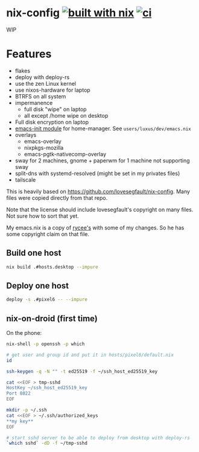 # nix-config [![built with nix](https://builtwithnix.org/badge.svg)](https://builtwithnix.org) [![ci](https://github.com/luxus/nix-config/actions/workflows/ci.yaml/badge.svg)](https://github.com/luxus/nix-config/actions/workflows/ci.yaml)

WIP

# Features
- flakes
- deploy with deploy-rs
- use the zen Linux kernel
- use nixos-hardware for laptop
- BTRFS on all system
- impermanence
  - full disk "wipe" on laptop
  - all except /home wipe on desktop
- Full disk encryption on laptop
- [emacs-init module](https://gitlab.com/rycee/nur-expressions/blob/master/hm-modules/emacs-init.nix) for home-manager. See `users/luxus/dev/emacs.nix`
- overlays
  - emacs-overlay
  - nixpkgs-mozilla
  - emacs-pgtk-nativecomp-overlay
- sway for 2 machines, gnome + paperwm for 1 machine not supporting sway
- split-dns with systemd-resolved (might be set in my privates files)
- tailscale

This is heavily based on https://github.com/lovesegfault/nix-config. Many files were copied directly from that repo.

Note that the license should include lovesegfault's copyright on many files. Not sure how to sort that yet.

My emacs.nix is a copy of [rycee's](https://gitlab.com/rycee/configurations/-/commits/master/user/emacs.nix) with some of my changes. So he has some copyright claim on that file.

## Build one host

```sh
nix build .#hosts.desktop --impure
```

## Deploy one host

```sh
deploy -s .#pixel6 -- --impure
```

## nix-on-droid (first time)

On the phone:

```sh
nix-shell -p openssh -p which

# get user and group id and put it in hosts/pixel6/default.nix
id

ssh-keygen -q -N "" -t ed25519 -f ~/ssh_host_ed25519_key

cat <<EOF > tmp-sshd
HostKey ~/ssh_host_ed25519_key
Port 8022
EOF

mkdir -p ~/.ssh
cat <<EOF > ~/.ssh/authorized_keys
**my key**
EOF

# start sshd server to be able to deploy from desktop with deploy-rs
`which sshd` -dD -f ~/tmp-sshd
```
